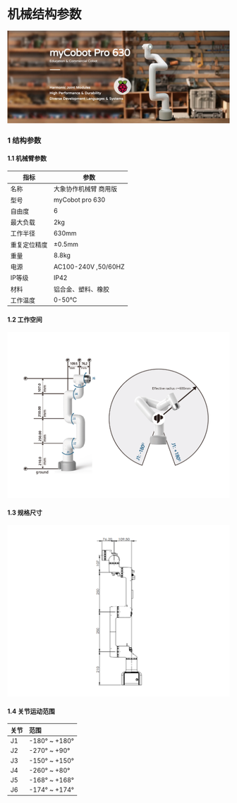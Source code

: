 # 机械结构参数

![pro630](../resources/4-FirstInstallAndUse/pro%20630%20cn.png)



### 1 结构参数

#### 1.1 机械臂参数

| 指标         | 参数                  |
| ------------ | --------------------- |
| 名称         | 大象协作机械臂 商用版 |
| 型号         | myCobot pro 630       |
| 自由度       | 6                     |
| 最大负载     | 2kg                   |
| 工作半径     | 630mm                 |
| 重复定位精度 | ±0.5mm                |
| 重量         | 8.8kg                 |
| 电源         | AC100-240V ,50/60HZ   |
| IP等级       | IP42                  |
| 材料         | 铝合金、塑料、橡胶    |
| 工作温度     | 0-50℃                 |

#### 1.2 工作空间

 <div align=center><img src="../resources/2-serialproduct/myCobot Pro 600/Chinese/工作范围.jpg"></div>

#### 1.3 规格尺寸

<div align=center><img src="../resources/2-serialproduct/myCobot Pro 600/Chinese/Pro 600 产品尺寸图.png"></div>

#### 1.4 关节运动范围

| 关节       | 范围 |
| :--------- | :--------------|
| J1        | -180° ~ +180° |
| J2        | -270°  ~ +90° |
| J3  | -150°  ~ +150°           |
| J4        | -260°  ~ +80° |
| J5   | -168°  ~ +168°             |
| J6   | -174°  ~ +174°   |

